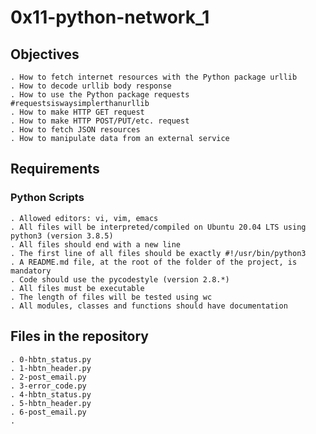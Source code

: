 # 0x11-python-network_1

## Objectives

    . How to fetch internet resources with the Python package urllib
    . How to decode urllib body response
    . How to use the Python package requests #requestsiswaysimplerthanurllib
    . How to make HTTP GET request
    . How to make HTTP POST/PUT/etc. request
    . How to fetch JSON resources
    . How to manipulate data from an external service

## Requirements

### Python Scripts

	. Allowed editors: vi, vim, emacs
	. All files will be interpreted/compiled on Ubuntu 20.04 LTS using python3 (version 3.8.5)
	. All files should end with a new line
	. The first line of all files should be exactly #!/usr/bin/python3
	. A README.md file, at the root of the folder of the project, is mandatory
	. Code should use the pycodestyle (version 2.8.*)
	. All files must be executable
	. The length of files will be tested using wc
    . All modules, classes and functions should have documentation


## Files in the repository

    . 0-hbtn_status.py
    . 1-hbtn_header.py
    . 2-post_email.py
    . 3-error_code.py
    . 4-hbtn_status.py
    . 5-hbtn_header.py
    . 6-post_email.py
    . 
